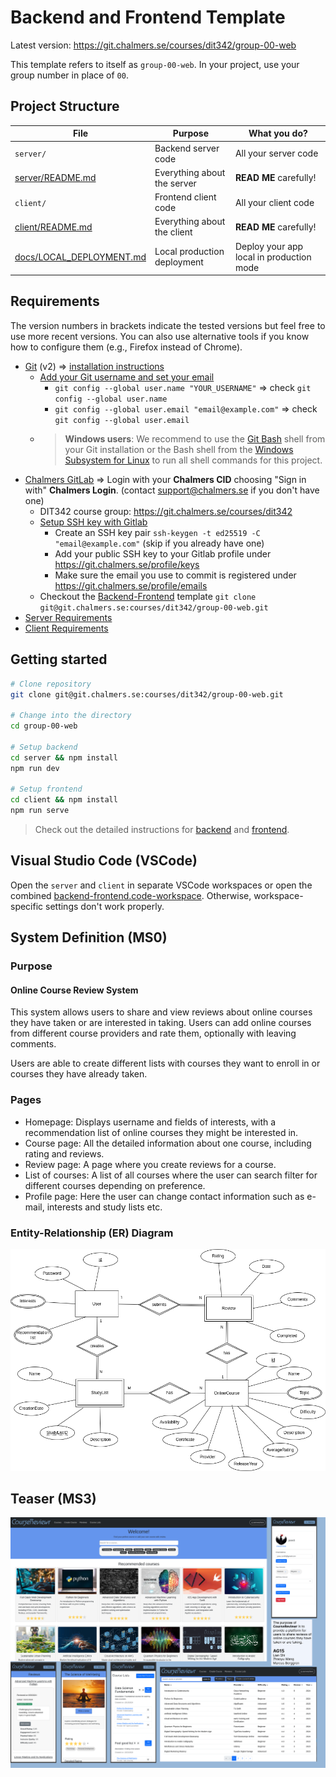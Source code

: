 # Backend and Frontend Template

Latest version: https://git.chalmers.se/courses/dit342/group-00-web

This template refers to itself as `group-00-web`. In your project, use your group number in place of `00`.

## Project Structure

| File        | Purpose           | What you do?  |
| ------------- | ------------- | ----- |
| `server/` | Backend server code | All your server code |
| [server/README.md](server/README.md) | Everything about the server | **READ ME** carefully! |
| `client/` | Frontend client code | All your client code |
| [client/README.md](client/README.md) | Everything about the client | **READ ME** carefully! |
| [docs/LOCAL_DEPLOYMENT.md](docs/LOCAL_DEPLOYMENT.md) | Local production deployment | Deploy your app local in production mode |

## Requirements

The version numbers in brackets indicate the tested versions but feel free to use more recent versions.
You can also use alternative tools if you know how to configure them (e.g., Firefox instead of Chrome).

* [Git](https://git-scm.com/) (v2) => [installation instructions](https://www.atlassian.com/git/tutorials/install-git)
  * [Add your Git username and set your email](https://docs.gitlab.com/ce/gitlab-basics/start-using-git.html#add-your-git-username-and-set-your-email)
    * `git config --global user.name "YOUR_USERNAME"` => check `git config --global user.name`
    * `git config --global user.email "email@example.com"` => check `git config --global user.email`
  * > **Windows users**: We recommend to use the [Git Bash](https://www.atlassian.com/git/tutorials/git-bash) shell from your Git installation or the Bash shell from the [Windows Subsystem for Linux](https://docs.microsoft.com/en-us/windows/wsl/install-win10) to run all shell commands for this project.
* [Chalmers GitLab](https://git.chalmers.se/) => Login with your **Chalmers CID** choosing "Sign in with" **Chalmers Login**. (contact [support@chalmers.se](mailto:support@chalmers.se) if you don't have one)
  * DIT342 course group: https://git.chalmers.se/courses/dit342
  * [Setup SSH key with Gitlab](https://docs.gitlab.com/ee/ssh/)
    * Create an SSH key pair `ssh-keygen -t ed25519 -C "email@example.com"` (skip if you already have one)
    * Add your public SSH key to your Gitlab profile under https://git.chalmers.se/profile/keys
    * Make sure the email you use to commit is registered under https://git.chalmers.se/profile/emails
  * Checkout the [Backend-Frontend](https://git.chalmers.se/courses/dit342/group-00-web) template `git clone git@git.chalmers.se:courses/dit342/group-00-web.git`
* [Server Requirements](./server/README.md#Requirements)
* [Client Requirements](./client/README.md#Requirements)

## Getting started

```bash
# Clone repository
git clone git@git.chalmers.se:courses/dit342/group-00-web.git

# Change into the directory
cd group-00-web

# Setup backend
cd server && npm install
npm run dev

# Setup frontend
cd client && npm install
npm run serve
```

> Check out the detailed instructions for [backend](./server/README.md) and [frontend](./client/README.md).

## Visual Studio Code (VSCode)

Open the `server` and `client` in separate VSCode workspaces or open the combined [backend-frontend.code-workspace](./backend-frontend.code-workspace). Otherwise, workspace-specific settings don't work properly.

## System Definition (MS0)

### Purpose

#### Online Course Review System
This system allows users to share and view reviews about online courses they have taken or are interested in taking. Users can add online courses from different course providers and rate them, optionally with leaving comments.

Users are able to create different lists with courses they want to enroll in or courses they have already taken.

### Pages

* Homepage: Displays username and fields of interests, with a recommendation list of online courses they might be interested in.
* Course page: All the detailed information about one course, including rating and reviews. 
* Review page: A page where you create reviews for a course.
* List of courses: A list of all courses where the user can search filter for different courses depending on preference. 
* Profile page: Here the user can change contact information such as e-mail, interests and study lists etc.

### Entity-Relationship (ER) Diagram

![ER Diagram](./images/OnlineCourseReviewer-ER.png)

## Teaser (MS3)

![Teaser](./images/teaser.png)
